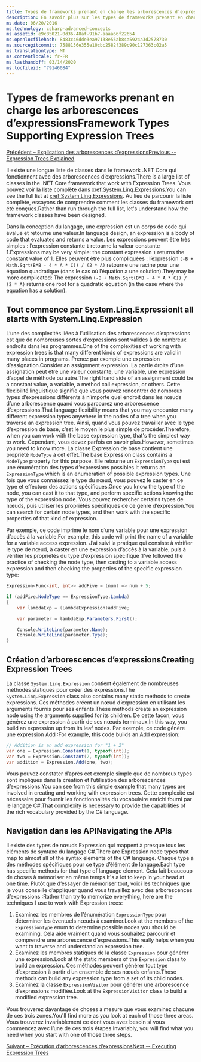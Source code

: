 ```yaml
---
title: Types de frameworks prenant en charge les arborescences d’expressions
description: En savoir plus sur les types de frameworks prenant en charge les arborescences d’expressions, la création d’arborescences d’expressions et les techniques d’utilisation des API d’arborescences d’expressions.
ms.date: 06/20/2016
ms.technology: csharp-advanced-concepts
ms.assetid: e9c85021-0d36-48af-91b7-aaaa66f22654
ms.openlocfilehash: 8483c46dde3ea97138e55ab84a5924a3d2578730
ms.sourcegitcommit: 7588136e355e10cbc2582f389c90c127363c02a5
ms.translationtype: MT
ms.contentlocale: fr-FR
ms.lasthandoff: 03/14/2020
ms.locfileid: "79146084"
---
```

# <a name="framework-types-supporting-expression-trees"></a><span data-ttu-id="fd810-103">Types de frameworks prenant en charge les arborescences d’expressions</span><span class="sxs-lookup"><span data-stu-id="fd810-103">Framework Types Supporting Expression Trees</span></span>

[<span data-ttu-id="fd810-104">Précédent – Explication des arborescences d’expressions</span><span class="sxs-lookup"><span data-stu-id="fd810-104">Previous -- Expression Trees Explained</span></span>](expression-trees-explained.md)

<span data-ttu-id="fd810-105">Il existe une longue liste de classes dans le framework .NET Core qui fonctionnent avec des arborescences d’expressions.</span><span class="sxs-lookup"><span data-stu-id="fd810-105">There is a large list of classes in the .NET Core framework that work with Expression Trees.</span></span>
<span data-ttu-id="fd810-106">Vous pouvez voir la liste complète dans <xref:System.Linq.Expressions>.</span><span class="sxs-lookup"><span data-stu-id="fd810-106">You can see the full list at <xref:System.Linq.Expressions>.</span></span>
<span data-ttu-id="fd810-107">Au lieu de parcourir la liste complète, essayons de comprendre comment les classes du framework ont été conçues.</span><span class="sxs-lookup"><span data-stu-id="fd810-107">Rather than run through the full list, let's understand how the framework classes have been designed.</span></span>

<span data-ttu-id="fd810-108">Dans la conception du langage, une expression est un corps de code qui évalue et retourne une valeur.</span><span class="sxs-lookup"><span data-stu-id="fd810-108">In language design, an expression is a body of code that evaluates and returns a value.</span></span> <span data-ttu-id="fd810-109">Les expressions peuvent être très simples : l’expression constante `1` retourne la valeur constante 1.</span><span class="sxs-lookup"><span data-stu-id="fd810-109">Expressions may be very simple: the constant expression `1` returns the constant value of 1.</span></span> <span data-ttu-id="fd810-110">Elles peuvent être plus compliquées : l’expression `(-B + Math.Sqrt(B*B - 4 * A * C)) / (2 * A)` retourne une racine pour une équation quadratique (dans le cas où l’équation a une solution).</span><span class="sxs-lookup"><span data-stu-id="fd810-110">They may be more complicated: The expression `(-B + Math.Sqrt(B*B - 4 * A * C)) / (2 * A)` returns one root for a quadratic equation (in the case where the equation has a solution).</span></span>  

## <a name="it-all-starts-with-systemlinqexpression"></a><span data-ttu-id="fd810-111">Tout commence par System.Linq.Expression</span><span class="sxs-lookup"><span data-stu-id="fd810-111">It all starts with System.Linq.Expression</span></span>

<span data-ttu-id="fd810-112">L’une des complexités liées à l’utilisation des arborescences d’expressions est que de nombreuses sortes d’expressions sont valides à de nombreux endroits dans les programmes.</span><span class="sxs-lookup"><span data-stu-id="fd810-112">One of the complexities of working with expression trees is that many different kinds of expressions are valid in many places in programs.</span></span> <span data-ttu-id="fd810-113">Prenez par exemple une expression d’assignation.</span><span class="sxs-lookup"><span data-stu-id="fd810-113">Consider an assignment expression.</span></span> <span data-ttu-id="fd810-114">La partie droite d’une assignation peut être une valeur constante, une variable, une expression d’appel de méthode ou autre.</span><span class="sxs-lookup"><span data-stu-id="fd810-114">The right hand side of an assignment could be a constant value, a variable, a method call expression, or others.</span></span> <span data-ttu-id="fd810-115">Cette flexibilité linguistique signifie que vous pouvez rencontrer de nombreux types d’expressions différents à n’importe quel endroit dans les nœuds d’une arborescence quand vous parcourez une arborescence d’expressions.</span><span class="sxs-lookup"><span data-stu-id="fd810-115">That language flexibility means that you may encounter many different expression types anywhere in the nodes of a tree when you traverse an expression tree.</span></span> <span data-ttu-id="fd810-116">Ainsi, quand vous pouvez travailler avec le type d’expression de base, c’est le moyen le plus simple de procéder.</span><span class="sxs-lookup"><span data-stu-id="fd810-116">Therefore, when you can work with the base expression type, that's the simplest way to work.</span></span> <span data-ttu-id="fd810-117">Cependant, vous devez parfois en savoir plus.</span><span class="sxs-lookup"><span data-stu-id="fd810-117">However, sometimes you need to know more.</span></span>
<span data-ttu-id="fd810-118">La classe Expression de base contient une propriété `NodeType` à cet effet.</span><span class="sxs-lookup"><span data-stu-id="fd810-118">The base Expression class contains a `NodeType` property for this purpose.</span></span>
<span data-ttu-id="fd810-119">Elle retourne un `ExpressionType` qui est une énumération des types d’expressions possibles.</span><span class="sxs-lookup"><span data-stu-id="fd810-119">It returns an `ExpressionType` which is an enumeration of possible expression types.</span></span>
<span data-ttu-id="fd810-120">Une fois que vous connaissez le type du nœud, vous pouvez le caster en ce type et effectuer des actions spécifiques.</span><span class="sxs-lookup"><span data-stu-id="fd810-120">Once you know the type of the node, you can cast it to that type, and perform specific actions knowing the type of the expression node.</span></span> <span data-ttu-id="fd810-121">Vous pouvez rechercher certains types de nœuds, puis utiliser les propriétés spécifiques de ce genre d’expression.</span><span class="sxs-lookup"><span data-stu-id="fd810-121">You can search for certain node types, and then work with the specific properties of that kind of expression.</span></span>

<span data-ttu-id="fd810-122">Par exemple, ce code imprime le nom d’une variable pour une expression d’accès à la variable.</span><span class="sxs-lookup"><span data-stu-id="fd810-122">For example, this code will print the name of a variable for a variable access expression.</span></span> <span data-ttu-id="fd810-123">J’ai suivi la pratique qui consiste à vérifier le type de nœud, à caster en une expression d’accès à la variable, puis à vérifier les propriétés du type d’expression spécifique :</span><span class="sxs-lookup"><span data-stu-id="fd810-123">I've followed the practice of checking the node type, then casting to a variable access expression and then checking the properties of the specific expression type:</span></span>

```csharp
Expression<Func<int, int>> addFive = (num) => num + 5;

if (addFive.NodeType == ExpressionType.Lambda)
{
    var lambdaExp = (LambdaExpression)addFive;

    var parameter = lambdaExp.Parameters.First();

    Console.WriteLine(parameter.Name);
    Console.WriteLine(parameter.Type);
}
```

## <a name="creating-expression-trees"></a><span data-ttu-id="fd810-124">Création d’arborescences d’expressions</span><span class="sxs-lookup"><span data-stu-id="fd810-124">Creating Expression Trees</span></span>

<span data-ttu-id="fd810-125">La classe `System.Linq.Expression` contient également de nombreuses méthodes statiques pour créer des expressions.</span><span class="sxs-lookup"><span data-stu-id="fd810-125">The `System.Linq.Expression` class also contains many static methods to create expressions.</span></span> <span data-ttu-id="fd810-126">Ces méthodes créent un nœud d’expression en utilisant les arguments fournis pour ses enfants.</span><span class="sxs-lookup"><span data-stu-id="fd810-126">These methods create an expression node using the arguments supplied for its children.</span></span> <span data-ttu-id="fd810-127">De cette façon, vous générez une expression à partir de ses nœuds terminaux.</span><span class="sxs-lookup"><span data-stu-id="fd810-127">In this way, you build an expression up from its leaf nodes.</span></span> <span data-ttu-id="fd810-128">Par exemple, ce code génère une expression Add :</span><span class="sxs-lookup"><span data-stu-id="fd810-128">For example, this code builds an Add expression:</span></span>

```csharp
// Addition is an add expression for "1 + 2"
var one = Expression.Constant(1, typeof(int));
var two = Expression.Constant(2, typeof(int));
var addition = Expression.Add(one, two);
```

<span data-ttu-id="fd810-129">Vous pouvez constater d’après cet exemple simple que de nombreux types sont impliqués dans la création et l’utilisation des arborescences d’expressions.</span><span class="sxs-lookup"><span data-stu-id="fd810-129">You can see from this simple example that many types are involved in creating and working with expression trees.</span></span> <span data-ttu-id="fd810-130">Cette complexité est nécessaire pour fournir les fonctionnalités du vocabulaire enrichi fourni par le langage C#.</span><span class="sxs-lookup"><span data-stu-id="fd810-130">That complexity is necessary to provide the capabilities of the rich vocabulary provided by the C# language.</span></span>

## <a name="navigating-the-apis"></a><span data-ttu-id="fd810-131">Navigation dans les API</span><span class="sxs-lookup"><span data-stu-id="fd810-131">Navigating the APIs</span></span>
<span data-ttu-id="fd810-132">Il existe des types de nœuds Expression qui mappent à presque tous les éléments de syntaxe du langage C#.</span><span class="sxs-lookup"><span data-stu-id="fd810-132">There are Expression node types that map to almost all of the syntax elements of the C# language.</span></span> <span data-ttu-id="fd810-133">Chaque type a des méthodes spécifiques pour ce type d’élément de langage.</span><span class="sxs-lookup"><span data-stu-id="fd810-133">Each type has specific methods for that type of language element.</span></span> <span data-ttu-id="fd810-134">Cela fait beaucoup de choses à mémoriser en même temps.</span><span class="sxs-lookup"><span data-stu-id="fd810-134">It's a lot to keep in your head at one time.</span></span> <span data-ttu-id="fd810-135">Plutôt que d’essayer de mémoriser tout, voici les techniques que je vous conseille d’appliquer quand vous travaillez avec des arborescences d’expressions :</span><span class="sxs-lookup"><span data-stu-id="fd810-135">Rather than try to memorize everything, here are the techniques I use to work with Expression trees:</span></span>

1. <span data-ttu-id="fd810-136">Examinez les membres de l’énumération `ExpressionType` pour déterminer les éventuels nœuds à examiner.</span><span class="sxs-lookup"><span data-stu-id="fd810-136">Look at the members of the `ExpressionType` enum to determine possible nodes you should be examining.</span></span> <span data-ttu-id="fd810-137">Cela aide vraiment quand vous souhaitez parcourir et comprendre une arborescence d’expressions.</span><span class="sxs-lookup"><span data-stu-id="fd810-137">This really helps when you want to traverse and understand an expression tree.</span></span>
2. <span data-ttu-id="fd810-138">Examinez les membres statiques de la classe `Expression` pour générer une expression.</span><span class="sxs-lookup"><span data-stu-id="fd810-138">Look at the static members of the `Expression` class to build an expression.</span></span> <span data-ttu-id="fd810-139">Ces méthodes peuvent générer tout type d’expression à partir d’un ensemble de ses nœuds enfants.</span><span class="sxs-lookup"><span data-stu-id="fd810-139">Those methods can build any expression type from a set of its child nodes.</span></span>
3. <span data-ttu-id="fd810-140">Examinez la classe `ExpressionVisitor` pour générer une arborescence d’expressions modifiée.</span><span class="sxs-lookup"><span data-stu-id="fd810-140">Look at the `ExpressionVisitor` class to build a modified expression tree.</span></span>

<span data-ttu-id="fd810-141">Vous trouverez davantage de choses à mesure que vous examinez chacune de ces trois zones.</span><span class="sxs-lookup"><span data-stu-id="fd810-141">You'll find more as you look at each of those three areas.</span></span> <span data-ttu-id="fd810-142">Vous trouverez invariablement ce dont vous avez besoin si vous commencez avec l’une de ces trois étapes.</span><span class="sxs-lookup"><span data-stu-id="fd810-142">Invariably, you will find what you need when you start with one of those three steps.</span></span>

 [<span data-ttu-id="fd810-143">Suivant – Exécution d’arborescences d’expressions</span><span class="sxs-lookup"><span data-stu-id="fd810-143">Next -- Executing Expression Trees</span></span>](expression-trees-execution.md)
